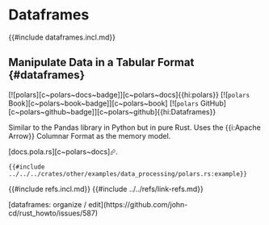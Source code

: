# Dataframes

{{#include dataframes.incl.md}}

## Manipulate Data in a Tabular Format {#dataframes}

[![polars][c~polars~docs~badge]][c~polars~docs]{{hi:polars}} [![`polars` Book][c~polars~book~badge]][c~polars~book] [![`polars` GitHub][c~polars~github~badge]][c~polars~github]{{hi:Dataframes}}

Similar to the Pandas library in Python but in pure Rust. Uses the {{i:Apache Arrow}} Columnar Format as the memory model.

[docs.pola.rs][c~polars~docs]⮳.

```rust,editable
{{#include ../../../crates/other/examples/data_processing/polars.rs:example}}
```

{{#include refs.incl.md}}
{{#include ../../refs/link-refs.md}}

<div class="hidden">
[dataframes: organize / edit](https://github.com/john-cd/rust_howto/issues/587)
</div>
